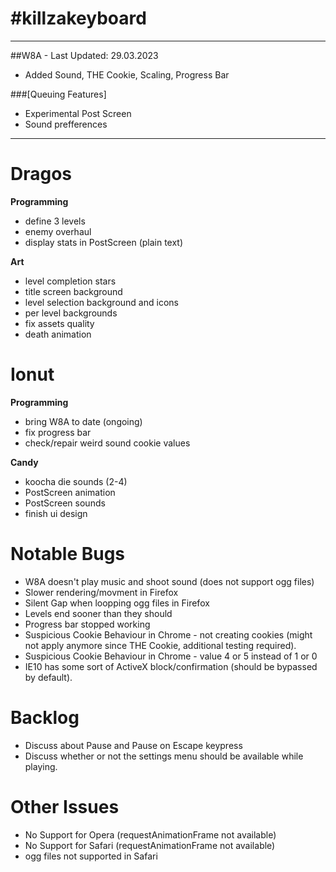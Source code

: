 #killzakeyboard
==============
___

##W8A - Last Updated: 29.03.2023
- Added Sound, THE Cookie, Scaling, Progress Bar

###[Queuing Features]
- Experimental Post Screen
- Sound prefferences

___

Dragos
======

**Programming**
- define 3 levels
- enemy overhaul
- display stats in PostScreen (plain text)

**Art**
- level completion stars
- title screen background
- level selection background and icons
- per level backgrounds
- fix assets quality
- death animation

Ionut
=====

**Programming**
- bring W8A to date (ongoing)
- fix progress bar
- check/repair weird sound cookie values

**Candy**
- koocha die sounds (2-4)
- PostScreen animation
- PostScreen sounds
- finish ui design

Notable Bugs
====
- W8A doesn't play music and shoot sound (does not support ogg files)
- Slower rendering/movment in Firefox
- Silent Gap when loopping ogg files in Firefox
- Levels end sooner than they should
- Progress bar stopped working
- Suspicious Cookie Behaviour in Chrome - not creating cookies (might not apply anymore since THE Cookie, additional testing required).
- Suspicious Cookie Behaviour in Chrome - value 4 or 5 instead of 1 or 0
- IE10 has some sort of ActiveX block/confirmation (should be bypassed by default).

Backlog
=====
- Discuss about Pause and Pause on Escape keypress
- Discuss whether or not the settings menu should be available while playing.

Other Issues
=====
- No Support for Opera (requestAnimationFrame not available)
- No Support for Safari (requestAnimationFrame not available)
- ogg files not supported in Safari
